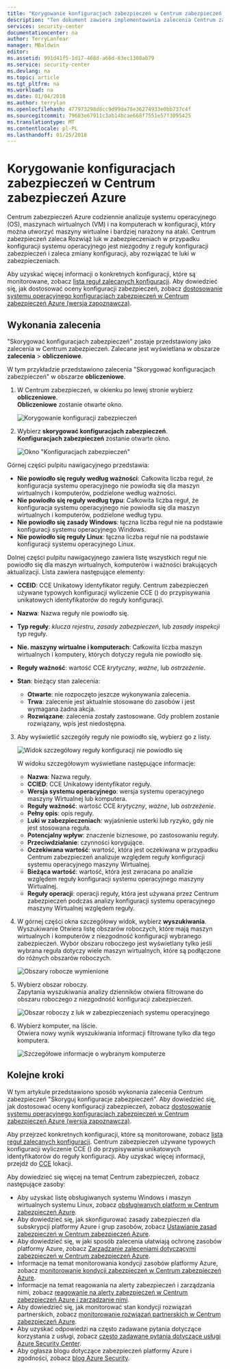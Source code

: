 ```yaml
---
title: "Korygowanie konfiguracjach zabezpieczeń w Centrum zabezpieczeń Azure | Dokumentacja firmy Microsoft"
description: "Ten dokument zawiera implementowania zalecenia Centrum zabezpieczeń Azure, \"Skoryguj konfiguracje zabezpieczeń\"."
services: security-center
documentationcenter: na
author: TerryLanfear
manager: MBaldwin
editor: 
ms.assetid: 991d41f5-1d17-468d-a66d-83ec1308ab79
ms.service: security-center
ms.devlang: na
ms.topic: article
ms.tgt_pltfrm: na
ms.workload: na
ms.date: 01/04/2018
ms.author: terrylan
ms.openlocfilehash: 477973298d8cc9d99da78e36274933e0bb737c4f
ms.sourcegitcommit: 79683e67911c3ab14bcae668f7551e57f3095425
ms.translationtype: MT
ms.contentlocale: pl-PL
ms.lasthandoff: 01/25/2018
---
```

# <a name="remediate-security-configurations-in-azure-security-center"></a>Korygowanie konfiguracjach zabezpieczeń w Centrum zabezpieczeń Azure
Centrum zabezpieczeń Azure codziennie analizuje systemu operacyjnego (OS), maszynach wirtualnych (VM) i na komputerach w konfiguracji, który można utworzyć maszyny wirtualne i bardziej narażony na ataki. Centrum zabezpieczeń zaleca Rozwiąż luk w zabezpieczeniach w przypadku konfiguracji systemu operacyjnego jest niezgodny z reguły konfiguracji zabezpieczeń i zaleca zmiany konfiguracji, aby rozwiązać te luki w zabezpieczeniach.

Aby uzyskać więcej informacji o konkretnych konfiguracji, które są monitorowane, zobacz [lista reguł zalecanych konfiguracji](https://gallery.technet.microsoft.com/Azure-Security-Center-a789e335). Aby dowiedzieć się, jak dostosować oceny konfiguracji zabezpieczeń, zobacz [dostosowanie systemu operacyjnego konfiguracjach zabezpieczeń w Centrum zabezpieczeń Azure (wersja zapoznawcza)](security-center-customize-os-security-config.md).

## <a name="implement-the-recommendation"></a>Wykonania zalecenia
"Skorygować konfiguracjach zabezpieczeń" zostaje przedstawiony jako zalecenia w Centrum zabezpieczeń. Zalecane jest wyświetlana w obszarze **zalecenia** > **obliczeniowe**.

W tym przykładzie przedstawiono zalecenia "Skorygować konfiguracjach zabezpieczeń" w obszarze **obliczeniowe**.
1. W Centrum zabezpieczeń, w okienku po lewej stronie wybierz **obliczeniowe**.  
  **Obliczeniowe** zostanie otwarte okno.

   ![Korygowanie konfiguracji zabezpieczeń][1]

2. Wybierz **skorygować konfiguracjach zabezpieczeń**.  
  **Konfiguracjach zabezpieczeń** zostanie otwarte okno.

   ![Okno "Konfiguracjach zabezpieczeń"][2]

  Górnej części pulpitu nawigacyjnego przedstawia:

  - **Nie powiodło się reguły według ważności**: Całkowita liczba reguł, że konfiguracja systemu operacyjnego nie powiodła się dla maszyn wirtualnych i komputerów, podzielone według ważności.
  - **Nie powiodło się reguły według typu**: Całkowita liczba reguł, że konfiguracja systemu operacyjnego nie powiodła się dla maszyn wirtualnych i komputerów, podzielone według typu.
  - **Nie powiodło się zasady Windows**: łączna liczba reguł nie na podstawie konfiguracji systemu operacyjnego Windows.
  - **Nie powiodło się reguły Linux**: łączna liczba reguł nie na podstawie konfiguracji systemu operacyjnego Linux.

  Dolnej części pulpitu nawigacyjnego zawiera listę wszystkich reguł nie powiodło się dla maszyn wirtualnych, komputerów i ważności brakujących aktualizacji. Lista zawiera następujące elementy:

  - **CCEID**: CCE Unikatowy identyfikator reguły. Centrum zabezpieczeń używane typowych konfiguracji wyliczenie CCE () do przypisywania unikatowych identyfikatorów do reguły konfiguracji.
  - **Nazwa**: Nazwa reguły nie powiodło się.
  - **Typ reguły**: *klucza rejestru*, *zasady zabezpieczeń*, lub *zasady inspekcji* typ reguły.
  - **Nie. maszyny wirtualne i komputerach**: Całkowita liczba maszyn wirtualnych i komputery, których dotyczy reguła nie powiodło się.
  - **Reguły ważność**: wartość CCE *krytyczny*, *ważne*, lub *ostrzeżenie*.
  - **Stan**: bieżący stan zalecenia:

    - **Otwarte**: nie rozpoczęto jeszcze wykonywania zalecenia.
    - **Trwa**: zalecenie jest aktualnie stosowane do zasobów i jest wymagana żadna akcja.
    - **Rozwiązane**: zalecenia zostały zastosowane. Gdy problem zostanie rozwiązany, wpis jest niedostępna.

3. Aby wyświetlić szczegóły reguły nie powiodło się, wybierz go z listy.

   ![Widok szczegółowy reguły konfiguracji nie powiodło się][3]

   W widoku szczegółowym wyświetlane następujące informacje:

   - **Nazwa**: Nazwa reguły.
   - **CCIED**: CCE Unikatowy identyfikator reguły.
   - **Wersja systemu operacyjnego**: wersja systemu operacyjnego maszyny Wirtualnej lub komputera.
   - **Reguły ważność**: wartość CCE *krytyczny*, *ważne*, lub *ostrzeżenie*.
   - **Pełny opis**: opis reguły.
   - **Luki w zabezpieczeniach**: wyjaśnienie usterki lub ryzyko, gdy nie jest stosowana reguła.
   - **Potencjalny wpływ**: znaczenie biznesowe, po zastosowaniu reguły.
   - **Przeciwdziałanie**: czynności korygujące.
   - **Oczekiwana wartość**: wartość, która jest oczekiwana w przypadku Centrum zabezpieczeń analizuje względem reguły konfiguracji systemu operacyjnego maszyny Wirtualnej.
   - **Bieżąca wartość**: wartość, która jest zwracana po analizie względem reguły konfiguracji systemu operacyjnego maszyny Wirtualnej.
   - **Reguły operacji**: operacji reguły, która jest używana przez Centrum zabezpieczeń podczas analizy konfiguracji systemu operacyjnego maszyny Wirtualnej względem reguły.

4. W górnej części okna szczegółowy widok, wybierz **wyszukiwania**.  
  Wyszukiwanie Otwiera listę obszarów roboczych, które mają maszyn wirtualnych i komputerów z niezgodność konfiguracji wybranego zabezpieczeń. Wybór obszaru roboczego jest wyświetlany tylko jeśli wybrana reguła dotyczy wiele maszyn wirtualnych, które są podłączone do różnych obszarów roboczych.

   ![Obszary robocze wymienione][4]

5. Wybierz obszar roboczy.  
  Zapytania wyszukiwania analizy dzienników otwiera filtrowane do obszaru roboczego z niezgodność konfiguracji zabezpieczeń.

   ![Obszar roboczy z luk w zabezpieczeniach systemu operacyjnego][5]

6. Wybierz komputer, na liście.  
  Otwiera nowy wynik wyszukiwania informacji filtrowane tylko dla tego komputera.

   ![Szczegółowe informacje o wybranym komputerze][6]

## <a name="next-steps"></a>Kolejne kroki
W tym artykule przedstawiono sposób wykonania zalecenia Centrum zabezpieczeń "Skoryguj konfiguracje zabezpieczeń". Aby dowiedzieć się, jak dostosować oceny konfiguracji zabezpieczeń, zobacz [dostosowanie systemu operacyjnego konfiguracjach zabezpieczeń w Centrum zabezpieczeń Azure (wersja zapoznawcza)](security-center-customize-os-security-config.md).

Aby przejrzeć konkretnych konfiguracji, które są monitorowane, zobacz [lista reguł zalecanych konfiguracji](https://gallery.technet.microsoft.com/Azure-Security-Center-a789e335). Centrum zabezpieczeń używane typowych konfiguracji wyliczenie CCE () do przypisywania unikatowych identyfikatorów do reguły konfiguracji. Aby uzyskać więcej informacji, przejdź do [CCE](https://nvd.nist.gov/cce/index.cfm) lokacji.

Aby dowiedzieć się więcej na temat Centrum zabezpieczeń, zobacz następujące zasoby:

* Aby uzyskać listę obsługiwanych systemu Windows i maszyn wirtualnych systemu Linux, zobacz [obsługiwanych platform w Centrum zabezpieczeń Azure](security-center-os-coverage.md). 
* Aby dowiedzieć się, jak skonfigurować zasady zabezpieczeń dla subskrypcji platformy Azure i grup zasobów, zobacz [Ustawianie zasad zabezpieczeń w Centrum zabezpieczeń Azure](security-center-policies.md). 
* Aby dowiedzieć się, w jaki sposób zalecenia ułatwiają ochronę zasobów platformy Azure, zobacz [Zarządzanie zaleceniami dotyczącymi zabezpieczeń w Centrum zabezpieczeń Azure](security-center-recommendations.md). 
* Informacje na temat monitorowania kondycji zasobów platformy Azure, zobacz [monitorowanie kondycji zabezpieczeń w Centrum zabezpieczeń Azure](security-center-monitoring.md). 
* Informacje na temat reagowania na alerty zabezpieczeń i zarządzania nimi, zobacz [reagowanie na alerty zabezpieczeń w Centrum zabezpieczeń Azure i zarządzanie nimi](security-center-managing-and-responding-alerts.md).
* Aby dowiedzieć się, jak monitorować stan kondycji rozwiązań partnerskich, zobacz [monitorowanie rozwiązań partnerskich w Centrum zabezpieczeń Azure](security-center-partner-solutions.md).
* Aby uzyskać odpowiedzi na często zadawane pytania dotyczące korzystania z usługi, zobacz [często zadawane pytania dotyczące usługi Azure Security Center](security-center-faq.md).
* Aby ogłasza blogu dotyczące zabezpieczeń platformy Azure i zgodności, zobacz [blog Azure Security](http://blogs.msdn.com/b/azuresecurity/).

<!--Image references-->
[1]: ./media/security-center-remediate-os-vulnerabilities/compute-blade.png
[2]:./media/security-center-remediate-os-vulnerabilities/os-vulnerabilities.png
[3]: ./media/security-center-remediate-os-vulnerabilities/vulnerability-details.png
[4]: ./media/security-center-remediate-os-vulnerabilities/search.png
[5]: ./media/security-center-remediate-os-vulnerabilities/log-search.png
[6]: ./media/security-center-remediate-os-vulnerabilities/search-results.png

